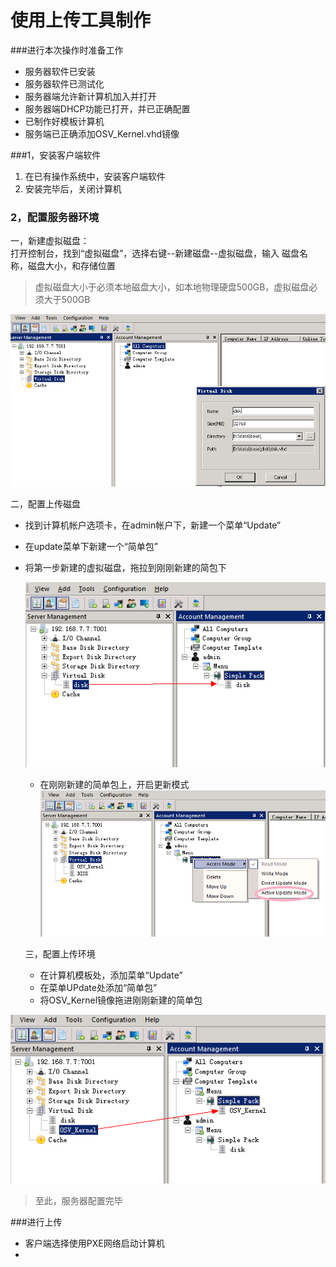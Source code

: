 # 使用上传工具制作
###进行本次操作时准备工作
* 服务器软件已安装
* 服务器软件已测试化
* 服务器端允许新计算机加入并打开
* 服务器端DHCP功能已打开，并已正确配置
* 已制作好模板计算机
* 服务端已正确添加OSV_Kernel.vhd镜像


###1，安装客户端软件
1. 在已有操作系统中，安装客户端软件
2. 安装完毕后，关闭计算机


### 2，配置服务器环境
一，新建虚拟磁盘：    
    打开控制台，找到“虚拟磁盘”，选择右键--新建磁盘--虚拟磁盘，输入 磁盘名称，磁盘大小，和存储位置
    
> 虚拟磁盘大小于必须本地磁盘大小，如本地物理硬盘500GB，虚拟磁盘必须大于500GB


    
  ![](1123121113123.png)
    
    
       
     
二，配置上传磁盘  
* 找到计算机帐户选项卡，在admin帐户下，新建一个菜单“Update”
* 在update菜单下新建一个“简单包”
* 将第一步新建的虚拟磁盘，拖拉到刚刚新建的简包下
   
   
   ![](10.png)
   
   
  * 在刚刚新建的简单包上，开启更新模式
  ![](14.png)
  

   
   
   三，配置上传环境
   
   * 在计算机模板处，添加菜单“Update”
   * 在菜单UPdate处添加“简单包”
   * 将OSV_Kernel镜像拖进刚刚新建的简单包

![](11.png)






> 至此，服务器配置完毕


###进行上传

* 客户端选择使用PXE网络启动计算机
* 









   
   
   
   
 
   
   

    
    
        
        
   
   
   
     
     


















    
   






